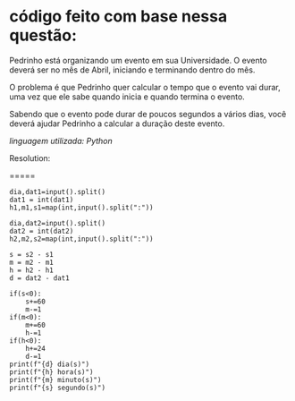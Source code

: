 código feito com base nessa questão:
=====

Pedrinho está organizando um evento em sua Universidade. O evento deverá ser no mês de Abril, iniciando e terminando dentro do mês.

O problema é que Pedrinho quer calcular o tempo que o evento vai durar, uma vez que ele sabe quando inicia e quando termina o evento.

Sabendo que o evento pode durar de poucos segundos a vários dias, você deverá ajudar Pedrinho a calcular a duração deste evento.

*linguagem utilizada: Python*

Resolution:

=====

    dia,dat1=input().split()
    dat1 = int(dat1)
    h1,m1,s1=map(int,input().split(":"))

    dia,dat2=input().split()
    dat2 = int(dat2)
    h2,m2,s2=map(int,input().split(":"))

    s = s2 - s1
    m = m2 - m1
    h = h2 - h1
    d = dat2 - dat1

    if(s<0):
        s+=60
        m-=1
    if(m<0):
        m+=60
        h-=1
    if(h<0):
        h+=24
        d-=1
    print(f"{d} dia(s)")
    print(f"{h} hora(s)")
    print(f"{m} minuto(s)")
    print(f"{s} segundo(s)")